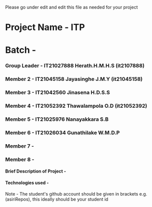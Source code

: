 Please go under edit and edit this file as needed for your project

# Project Name - ITP
# Batch - 
### Group Leader - IT21027888 Herath.H.M.H.S (it2107888)
### Member 2 -  IT21045158 Jayasinghe J.M.Y (it21045158)
### Member 3 -  IT21042560 Jinasena H.D.S.S
### Member 4 -  IT21052392 Thawalampola O.D (it21052392)
### Member 5 - IT21025976 Nanayakkara S.B
### Member 6 - IT21026034 Gunathilake W.M.D.P
### Member 7 - 
### Member 8 - 

#### Brief Description of Project - 
#### Technologies used - 

Note - The student's github account should be given in brackets e.g. (asiriRepos), this ideally should be your student id 

